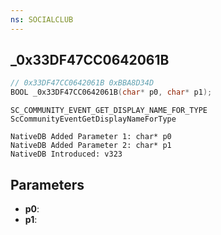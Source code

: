 ```yaml
---
ns: SOCIALCLUB
---
```

## _0x33DF47CC0642061B

```c
// 0x33DF47CC0642061B 0xBBA8D34D
BOOL _0x33DF47CC0642061B(char* p0, char* p1);
```

```
SC_COMMUNITY_EVENT_GET_DISPLAY_NAME_FOR_TYPE
ScCommunityEventGetDisplayNameForType

NativeDB Added Parameter 1: char* p0
NativeDB Added Parameter 2: char* p1
NativeDB Introduced: v323
```

## Parameters
* **p0**: 
* **p1**: 